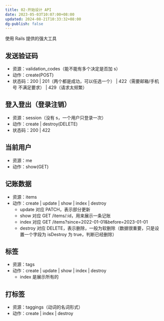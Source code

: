 ```yaml
---
title: 02-开始设计 API
date: 2023-05-03T10:07:00+08:00
updated: 2024-08-21T10:33:32+08:00
dg-publish: false
---
```


使用 Rails 提供的强大工具

## 发送验证码

- 资源：validation_codes（能不能有多个决定是否加 s）
- 动作：create(POST)
- 状态码：200 | 201（两个都是成功，可以任选一个） | 422（需要邮箱/手机号 不满足要求） | 429（请求太频繁）

## 登入登出（登录注销）

- 资源：session（没有 s，一个用户只登录一次）
- 动作：create | destroy(DELETE)
- 状态码：200 | 422

## 当前用户

- 资源：me
- 动作：show(GET)

## 记账数据

- 资源：items
- 动作：create | update | show | index | destroy
	- update 对应 PATCH，表示部分更新
	- show 对应 GET /items/:id，用来展示一条记账
	- index 对应 GET /items?since=2022-01-01&before=2023-01-01
	- destroy 对应 DELETE，表示删除，一般为软删除（数据很重要，只是设置一个字段为 isDestroy 为 true，判断已经删除）

## 标签

- 资源：tags
- 动作：create | update | show | index | destroy
	- index 是展示所有的

## 打标签

- 资源：taggings（动词的名词形式）
- 动作：create | index | destroy
